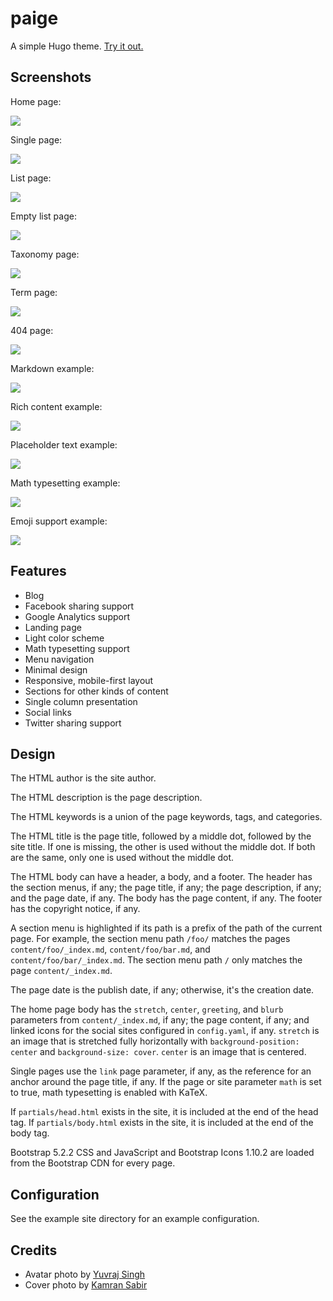 # paige

A simple Hugo theme. [Try it out.](https://willfaught.com/paige)

## Screenshots

Home page:

<img src="https://github.com/willfaught/paige/raw/master/images/home.jpg">

Single page:

<img src="https://github.com/willfaught/paige/raw/master/images/single.jpg">

List page:

<img src="https://github.com/willfaught/paige/raw/master/images/list.jpg">

Empty list page:

<img src="https://github.com/willfaught/paige/raw/master/images/emptylist.jpg">

Taxonomy page:

<img src="https://github.com/willfaught/paige/raw/master/images/taxonomy.jpg">

Term page:

<img src="https://github.com/willfaught/paige/raw/master/images/term.jpg">

404 page:

<img src="https://github.com/willfaught/paige/raw/master/images/404.jpg">

Markdown example:

<img src="https://github.com/willfaught/paige/raw/master/images/markdown.jpg">

Rich content example:

<img src="https://github.com/willfaught/paige/raw/master/images/rich.jpg">

Placeholder text example:

<img src="https://github.com/willfaught/paige/raw/master/images/placeholder.jpg">

Math typesetting example:

<img src="https://github.com/willfaught/paige/raw/master/images/math.jpg">

Emoji support example:

<img src="https://github.com/willfaught/paige/raw/master/images/emoji.jpg">

## Features

- Blog
- Facebook sharing support
- Google Analytics support
- Landing page
- Light color scheme
- Math typesetting support
- Menu navigation
- Minimal design
- Responsive, mobile-first layout
- Sections for other kinds of content
- Single column presentation
- Social links
- Twitter sharing support

## Design

The HTML author is the site author.

The HTML description is the page description.

The HTML keywords is a union of the page keywords, tags, and categories.

The HTML title is the page title, followed by a middle dot, followed by
the site title. If one is missing, the other is used without the middle
dot. If both are the same, only one is used without the middle dot.

The HTML body can have a header, a body, and a footer. The header has
the section menus, if any; the page title, if any; the page description,
if any; and the page date, if any. The body has the page content, if
any. The footer has the copyright notice, if any.

A section menu is highlighted if its path is a prefix of the path of the
current page. For example, the section menu path `/foo/` matches the
pages `content/foo/_index.md`, `content/foo/bar.md`, and
`content/foo/bar/_index.md`. The section menu path `/` only matches the
page `content/_index.md`.

The page date is the publish date, if any; otherwise, it's the creation
date.

The home page body has the `stretch`, `center`, `greeting`, and `blurb`
parameters from `content/_index.md`, if any; the page content, if any;
and linked icons for the social sites configured in `config.yaml`, if
any. `stretch` is an image that is stretched fully horizontally with
`background-position: center` and `background-size: cover`. `center` is
an image that is centered.

Single pages use the `link` page parameter, if any, as the reference for
an anchor around the page title, if any. If the page or site parameter
`math` is set to true, math typesetting is enabled with KaTeX.

If `partials/head.html` exists in the site, it is included at the end of
the head tag. If `partials/body.html` exists in the site, it is included
at the end of the body tag.

Bootstrap 5.2.2 CSS and JavaScript and Bootstrap Icons 1.10.2 are loaded
from the Bootstrap CDN for every page.

## Configuration

See the example site directory for an example configuration.

## Credits

- Avatar photo by [Yuvraj Singh](https://unsplash.com/photos/ljziSm0DXg8)
- Cover photo by [Kamran Sabir](https://www.pexels.com/photo/green-lake-surrounded-by-mountain-127753/)
